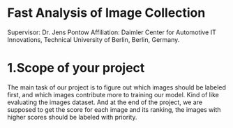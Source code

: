 # Fast Analysis of Image Collection

Supervisor: Dr. Jens Pontow
Affiliation: Daimler Center for Automotive IT Innovations, Technical University of Berlin, Berlin, Germany.

# 1.Scope of your project

The main task of our project is to figure out which images should be labeled
first, and which images contribute more to training our model. Kind of like
evaluating the images dataset. And at the end of the project, we are supposed
to get the score for each image and its ranking, the images with higher scores
should be labeled with priority.
